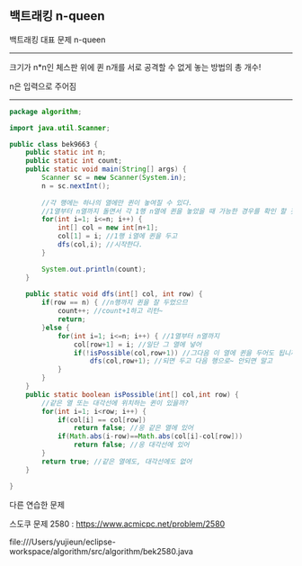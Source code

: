 ## 백트래킹 n-queen

백트래킹 대표 문제 n-queen

------

크기가 n*n인 체스판 위에 퀸 n개를 서로 공격할 수 없게 놓는 방법의 총 개수!

n은 입력으로 주어짐

------

```java
package algorithm;

import java.util.Scanner;

public class bek9663 {
	public static int n;
	public static int count;
	public static void main(String[] args) {
		Scanner sc = new Scanner(System.in);
		n = sc.nextInt();
		
		//각 행에는 하나의 열에만 퀸이 놓여질 수 있다.
		//1열부터 n열까지 돌면서 각 1행 n열에 퀸을 놓았을 때 가능한 경우를 확인 할 것임~
		for(int i=1; i<=n; i++) {
			int[] col = new int[n+1];
			col[1] = i; //1행 i열에 퀸을 두고 
			dfs(col,i); //시작한다.
		}

		System.out.println(count);
	}
	
	public static void dfs(int[] col, int row) {
		if(row == n) { //n행까지 퀸을 잘 두었으므
			count++; //count+1하고 리턴~
			return;
		}else {
			for(int i=1; i<=n; i++) { //1열부터 n열까지
				col[row+1] = i; //일단 그 열에 넣어
				if(!isPossible(col,row+1)) //그다음 이 열에 퀸을 두어도 됩니까? 확인받어
					dfs(col,row+1); //되면 두고 다음 행으로~ 안되면 말고
			}
		}
	}
	public static boolean isPossible(int[] col,int row) {
		//같은 열 또는 대각선에 위치하는 퀸이 있을까?
		for(int i=1; i<row; i++) {
			if(col[i] == col[row])
				return false; //응 같은 열에 있어
			if(Math.abs(i-row)==Math.abs(col[i]-col[row]))
				return false; //응 대각선에 있어
		}
		return true; //같은 열에도, 대각선에도 없어
	}

}

```



다른 연습한 문제

스도쿠 문제 2580 : https://www.acmicpc.net/problem/2580

file:///Users/yujieun/eclipse-workspace/algorithm/src/algorithm/bek2580.java